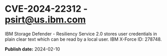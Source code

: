 # CVE-2024-22312 - psirt@us.ibm.com

IBM Storage Defender - Resiliency Service 2.0 stores user credentials in plain clear text which can be read by a local user.  IBM X-Force ID:  278748.

**Publish date:** 2024-02-10
